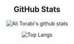 <div align="center">
  
## GitHub Stats

![Ali Torabi's github stats](https://github-readme-stats.vercel.app/api?username=aliworkshop&count_private=true&show_icons=true&theme=chartreuse-light)

![Top Langs](https://github-readme-stats.vercel.app/api/top-langs/?username=aliworkshop&layout=compact&theme=chartreuse-light)

</div>
